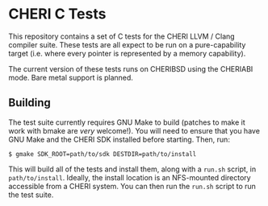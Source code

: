 CHERI C Tests
=============

This repository contains a set of C tests for the CHERI LLVM / Clang compiler
suite.  These tests are all expect to be run on a pure-capability target (i.e.
where every pointer is represented by a memory capability).

The current version of these tests runs on CHERIBSD using the CHERIABI mode.
Bare metal support is planned.

Building
--------

The test suite currently requires GNU Make to build (patches to make it work
with bmake are *very* welcome!).  You will need to ensure that you have GNU
Make and the CHERI SDK installed before starting.  Then, run:

	$ gmake SDK_ROOT=path/to/sdk DESTDIR=path/to/install

This will build all of the tests and install them, along with a `run.sh`
script, in `path/to/install`.  Ideally, the install location is an NFS-mounted
directory accessible from a CHERI system.  You can then run the `run.sh` script
to run the test suite.
